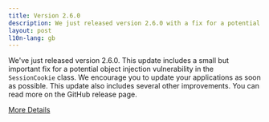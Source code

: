 ```yaml
---
title: Version 2.6.0
description: We just released version 2.6.0 with a fix for a potential object injection vulnerability.
layout: post
l10n-lang: gb
---
```


We've just released version 2.6.0. This update includes a small but important fix for a potential object injection vulnerability in the `SessionCookie` class. We encourage you to update your applications as soon as possible. This update also includes several other improvements. You can read more on the GitHub release page.

[More Details](https://github.com/slimphp/Slim/releases/tag/2.6.0)
